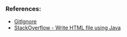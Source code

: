 
### References:

* [GitIgnore](https://www.gitignore.io/)
* [StackOverflow - Write HTML file using Java](https://stackoverflow.com/questions/5936003/write-html-file-using-java?fbclid=IwAR34zSGjXWikpKtrnOMR-9WSZWT0SAS04lydL_DfFKnTqvC7JRf3uPW-f1A)



